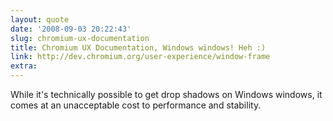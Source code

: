 ```yaml
---
layout: quote
date: '2008-09-03 20:22:43'
slug: chromium-ux-documentation
title: Chromium UX Documentation, Windows windows! Heh :)
link: http://dev.chromium.org/user-experience/window-frame
extra: 
---
```


While it's technically possible to get drop shadows on Windows windows, it comes at an unacceptable cost to performance and stability.